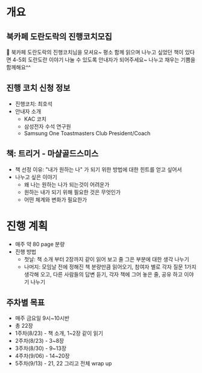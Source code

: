 
# 개요

## 북카페 도란도락의 진행코치모집
🌸 북카페 도란도락의 진행코치님을 모셔요~ 평소 함께 읽으며 나누고 싶었던 책이 있다면 4-5회 도란도란 이야기 나눌 수 있도록 안내자가 되어주세요~ 
나누고 채우는 기쁨을 함께해요^^


## 진행 코치 신청 정보
* 진행코치: 최호석
* 안내자 소개
  * KAC 코치
  * 삼성전자 수석 연구원
  * Samsung One Toastmasters Club President/Coach

## 책: 트리거 - 마샬골드스미스
* 책 선정 이유: "내가 원하는 나" 가 되기 위한 방법에 대한 힌트를 얻고 싶어서
* 나누고 싶은 이야기
  * 왜 나는 원하는 나가 되는것이 어려운가
  * 원하는 내가 되기 위해 필요한 것은 무엇인가
  * 어떤 체계와 변화가 필요한가 

# 진행 계획
* 매주 약 80 page 분량
* 진행 방법
  * 첫날: 책 소개 부터 2장까지 같이 읽어 보고 줄 그은 부분에 대한 생각 나누기
  * 나머지: 모임날 전에 정해진 책 분량만큼 읽어오기, 참여자 별로 각자 질문 1가지 생각해 오고, 다른 사람들의 답변 듣기, 각자 책에 그어 놓은 줄, 공유 하고 이야기 나누기

## 주차별 목표
* 매주 금요일 9시~10시반
* 총 22장
* 1주차(8/23) - 책 소개, 1~2장 같이 읽기
* 2주차(8/23) - 3~8장
* 3주차(8/30) - 9~13장
* 4주차(9/06) - 14~20장
* 5주차(9/13) - 21, 22 그리고 전체 wrap up

